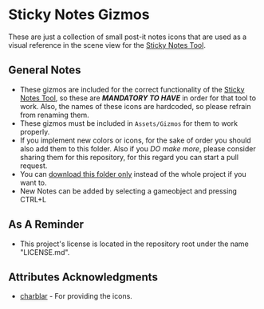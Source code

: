 # Sticky Notes Gizmos
These are just a collection of small post-it notes icons that are used as a visual reference in the scene view for the [Sticky Notes Tool](https://github.com/heisarzola/Unity-Development-Tools/tree/master/Tools/Sticky%20Notes).

## General Notes

* These gizmos are included for the correct functionality of the [Sticky Notes Tool](https://github.com/heisarzola/Unity-Development-Tools/tree/master/Tools/Sticky%20Notes), so these are ***MANDATORY TO HAVE*** in order for that tool to work. Also, the names of these icons are hardcoded, so please refrain from renaming them.
* These gizmos must be included in `Assets/Gizmos` for them to work properly.
* If you implement new colors or icons, for the sake of order you should also add them to this folder. Also if you *DO make more*, please consider sharing them for this repository, for this regard you can start a pull request.
* You can [download this folder only](https://minhaskamal.github.io/DownGit/#/home?url=https://github.com/heisarzola/Unity-Development-Tools/tree/master/Gizmos/Sticky%20Notes) instead of the whole project if you want to.
* New Notes can be added by selecting a gameobject and pressing CTRL+L

## As A Reminder
* This project's license is located in the repository root under the name "LICENSE.md".

## Attributes Acknowledgments

* [charblar](https://github.com/charblar/stickies) - For providing the icons.